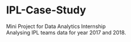# IPL-Case-Study
Mini Project for Data Analytics Internship </br>
Analysing IPL teams data for year 2017 and 2018.
